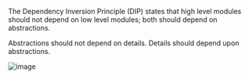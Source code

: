 The Dependency Inversion Principle (DIP) states that high level modules should not depend on low level modules; both should depend on abstractions. 

Abstractions should not depend on details.  Details should depend upon abstractions. 


![image](https://user-images.githubusercontent.com/32191603/132082064-d3c33b78-838f-4987-b958-0068b4db95e2.png)

